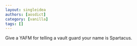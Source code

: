 ```yaml
---
layout: singleidea
authors: [aosdict]
category: [vanilla]
tags: []
---
```

Give a YAFM for telling a vault guard your name is Spartacus.
